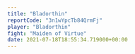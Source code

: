 ```yaml
---
title: "Bladorthin"
reportCode: "3n1wYpcTb84QrmFj"
player: "Bladorthin"
fight: "Maiden of Virtue"
date: 2021-07-18T18:55:34.719000+00:00
---
```

